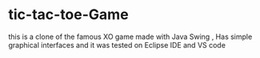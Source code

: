 # tic-tac-toe-Game
this is a clone of the famous XO game made with Java Swing , Has simple graphical interfaces and it was tested on Eclipse IDE and VS code
